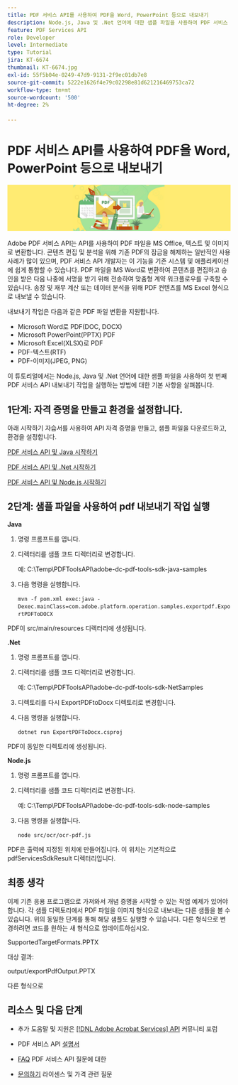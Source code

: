 ```yaml
---
title: PDF 서비스 API를 사용하여 PDF을 Word, PowerPoint 등으로 내보내기
description: Node.js, Java 및 .Net 언어에 대한 샘플 파일을 사용하여 PDF 서비스 API 내보내기 작업을 실행하는 방법을 알아봅니다
feature: PDF Services API
role: Developer
level: Intermediate
type: Tutorial
jira: KT-6674
thumbnail: KT-6674.jpg
exl-id: 55f5b04e-0249-47d9-9131-2f9ec01db7e8
source-git-commit: 5222e1626f4e79c02298e81d621216469753ca72
workflow-type: tm+mt
source-wordcount: '500'
ht-degree: 2%

---
```


# PDF 서비스 API를 사용하여 PDF을 Word, PowerPoint 등으로 내보내기

![PDF 메인 이미지 만들기](assets/ExportPDF_hero.jpg)

Adobe PDF 서비스 API는 API를 사용하여 PDF 파일을 MS Office, 텍스트 및 이미지로 변환합니다. 콘텐츠 편집 및 분석을 위해 기존 PDF의 잠금을 해제하는 일반적인 사용 사례가 많이 있으며, PDF 서비스 API 개발자는 이 기능을 기존 시스템 및 애플리케이션에 쉽게 통합할 수 있습니다. PDF 파일을 MS Word로 변환하여 콘텐츠를 편집하고 승인을 받은 다음 나중에 서명을 받기 위해 전송하여 맞춤형 계약 워크플로우를 구축할 수 있습니다. 송장 및 재무 계산 또는 데이터 분석을 위해 PDF 컨텐츠를 MS Excel 형식으로 내보낼 수 있습니다.

내보내기 작업은 다음과 같은 PDF 파일 변환을 지원합니다.

* Microsoft Word로 PDF(DOC, DOCX)
* Microsoft PowerPoint(PPTX) PDF
* Microsoft Excel(XLSX)로 PDF
* PDF-텍스트(RTF)
* PDF-이미지(JPEG, PNG)

이 튜토리얼에서는 Node.js, Java 및 .Net 언어에 대한 샘플 파일을 사용하여 첫 번째 PDF 서비스 API 내보내기 작업을 실행하는 방법에 대한 기본 사항을 살펴봅니다.

## 1단계: 자격 증명을 만들고 환경을 설정합니다.

아래 시작하기 자습서를 사용하여 API 자격 증명을 만들고, 샘플 파일을 다운로드하고, 환경을 설정합니다.

[PDF 서비스 API 및 Java 시작하기](gettingstartedjava.md)

[PDF 서비스 API 및 .Net 시작하기](gettingstartednet.md)

[PDF 서비스 API 및 Node.js 시작하기](createpdffromhtml.md)

## 2단계: 샘플 파일을 사용하여 pdf 내보내기 작업 실행

**Java**

1. 명령 프롬프트를 엽니다.

1. 디렉터리를 샘플 코드 디렉터리로 변경합니다.

   예: C:\Temp\PDFToolsAPI\adobe-dc-pdf-tools-sdk-java-samples

1. 다음 명령을 실행합니다.

   `mvn -f pom.xml exec:java -Dexec.mainClass=com.adobe.platform.operation.samples.exportpdf.ExportPDFToDOCX`

PDF이 src/main/resources 디렉터리에 생성됩니다.

**.Net**

1. 명령 프롬프트를 엽니다.

1. 디렉터리를 샘플 코드 디렉터리로 변경합니다.

   예: C:\Temp\PDFToolsAPI\adobe-dc-pdf-tools-sdk-NetSamples

1. 디렉토리를 다시 ExportPDFtoDocx 디렉토리로 변경합니다.

1. 다음 명령을 실행합니다.

   `dotnet run ExportPDFToDocx.csproj`

PDF이 동일한 디렉토리에 생성됩니다.

**Node.js**

1. 명령 프롬프트를 엽니다.

1. 디렉터리를 샘플 코드 디렉터리로 변경합니다.

   예: C:\Temp\PDFToolsAPI\adobe-dc-pdf-tools-sdk-node-samples

1. 다음 명령을 실행합니다.

   `node src/ocr/ocr-pdf.js`

PDF은 출력에 지정된 위치에 만들어집니다. 이 위치는 기본적으로 pdfServicesSdkResult 디렉터리입니다.

## 최종 생각

이제 기존 응용 프로그램으로 가져와서 개념 증명을 시작할 수 있는 작업 예제가 있어야 합니다. 각 샘플 디렉토리에서 PDF 파일을 이미지 형식으로 내보내는 다른 샘플을 볼 수 있습니다. 위의 동일한 단계를 통해 해당 샘플도 실행할 수 있습니다. 다른 형식으로 변경하려면 코드를 원하는 새 형식으로 업데이트하십시오.

SupportedTargetFormats.PPTX

대상 결과:

output/exportPdfOutput.PPTX

다른 형식으로

## 리소스 및 다음 단계

* 추가 도움말 및 지원은 [[!DNL Adobe Acrobat Services] API](https://community.adobe.com/t5/document-cloud-sdk/bd-p/Document-Cloud-SDK?page=1&amp;sort=latest_replies&amp;filter=all) 커뮤니티 포럼

* PDF 서비스 API [설명서](https://www.adobe.com/go/pdftoolsapi_doc)

* [FAQ](https://community.adobe.com/t5/document-cloud-sdk/faq-for-document-services-pdf-tools-api/m-p/10726197) PDF 서비스 API 질문에 대한

* [문의하기](https://www.adobe.com/go/pdftoolsapi_requestform) 라이센스 및 가격 관련 질문
